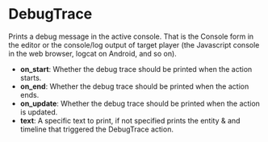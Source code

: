 # DebugTrace

Prints a debug message in the active console. That is the Console form
in the editor or the console/log output of target player (the Javascript
console in the web browser, logcat on Android, and so on).

-   **on\_start**: Whether the debug trace should be printed when the
    action starts.
-   **on\_end**: Whether the debug trace should be printed when the
    action ends.
-   **on\_update**: Whether the debug trace should be printed when the
    action is updated.
-   **text**: A specific text to print, if not specified prints the
    entity & and timeline that triggered the DebugTrace action.

